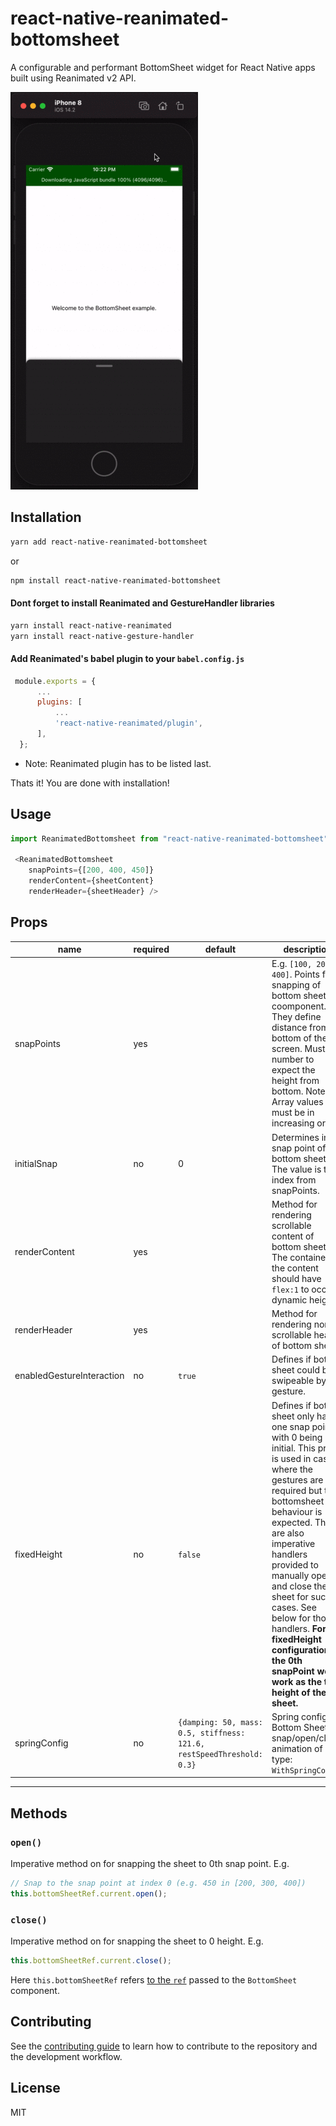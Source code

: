 # react-native-reanimated-bottomsheet

A configurable and performant BottomSheet widget for React Native apps built using Reanimated v2 API.

![](example.gif)

## Installation

```sh
yarn add react-native-reanimated-bottomsheet
```

or

```sh
npm install react-native-reanimated-bottomsheet
```
#### Dont forget to install Reanimated and GestureHandler libraries

```sh
yarn install react-native-reanimated
yarn install react-native-gesture-handler
```
#### Add Reanimated's babel plugin to your `babel.config.js`
```js
 module.exports = {
      ...
      plugins: [
          ...
          'react-native-reanimated/plugin',
      ],
  };
```
* Note: Reanimated plugin has to be listed last.

Thats it! You are done with installation!


## Usage

```js
import ReanimatedBottomsheet from "react-native-reanimated-bottomsheet";

 <ReanimatedBottomsheet
    snapPoints={[200, 400, 450]}
    renderContent={sheetContent}
    renderHeader={sheetHeader} />

```

## Props

| name                      | required | default | description |
| ------------------------- | -------- | ------- | ------------|
| snapPoints                | yes      |         | E.g. `[100, 200, 400]`. Points for snapping of bottom sheet coomponent. They define distance from bottom of the screen. Must be number to expect the height from bottom. Note: Array values must be in increasing order. |
| initialSnap               | no       |    0    | Determines initial snap point of bottom sheet. The value is the index from snapPoints. |
| renderContent             | yes       |         | Method for rendering scrollable content of bottom sheet. The container of the content should have `flex:1` to occupy dynamic height. |
| renderHeader              | yes       |         | Method for rendering non-scrollable header of bottom sheet. |
| enabledGestureInteraction | no       | `true`  | Defines if bottom sheet could be swipeable by gesture. |
| fixedHeight | no       | `false`  | Defines if bottom sheet only has one snap point with 0 being initial. This props is used in cases where the gestures are not required but the bottomsheet behaviour is expected. There are also imperative handlers provided to manually open and close the sheet for such cases. See below for those handlers. **For fixedHeight configuration, the 0th snapPoint would work as the top height of the sheet.** |
| springConfig | no       | `{damping: 50, mass: 0.5, stiffness: 121.6, restSpeedThreshold: 0.3}`  | Spring config for Bottom Sheet snap/open/close animation of type: `WithSpringConfig`|
----------------------------

## Methods

### `open()`

Imperative method on for snapping the sheet to 0th snap point. E.g.

```javascript
// Snap to the snap point at index 0 (e.g. 450 in [200, 300, 400])
this.bottomSheetRef.current.open();
```

### `close()`

Imperative method on for snapping the sheet to 0 height. E.g.

```javascript
this.bottomSheetRef.current.close();
```

Here `this.bottomSheetRef` refers [to the `ref`](https://reactjs.org/docs/react-api.html#reactcreateref) passed to the `BottomSheet` component.
## Contributing

See the [contributing guide](CONTRIBUTING.md) to learn how to contribute to the repository and the development workflow.

## License

MIT
